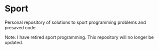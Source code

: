# Sport

Personal repository of solutions to sport programming problems and presaved code

Note: I have retired sport programming. This repository will no longer be updated.
